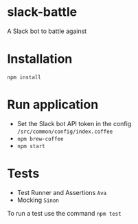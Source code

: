 # slack-battle
A Slack bot to battle against

# Installation 

`npm install`

# Run application

* Set the Slack bot API token in the config `/src/common/config/index.coffee`
* `npm brew-coffee`
* `npm start`

# Tests

* Test Runner and Assertions `Ava`
* Mocking `Sinon`

To run a test use the command `npm test`